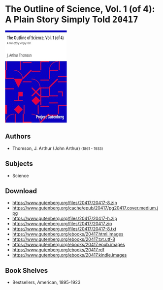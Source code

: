 # The Outline of Science, Vol. 1 (of 4): A Plain Story Simply Told <kbd>20417</kbd>

![](./cover.medium.jpg "")

## Authors


 - Thomson, J. Arthur (John Arthur) <small>(1861 - 1933)</small>

## Subjects


 - Science

## Download


 - https://www.gutenberg.org/files/20417/20417-8.zip
 - https://www.gutenberg.org/cache/epub/20417/pg20417.cover.medium.jpg
 - https://www.gutenberg.org/files/20417/20417-h.zip
 - https://www.gutenberg.org/files/20417/20417.zip
 - https://www.gutenberg.org/files/20417/20417-8.txt
 - https://www.gutenberg.org/ebooks/20417.html.images
 - https://www.gutenberg.org/ebooks/20417.txt.utf-8
 - https://www.gutenberg.org/ebooks/20417.epub.images
 - https://www.gutenberg.org/ebooks/20417.rdf
 - https://www.gutenberg.org/ebooks/20417.kindle.images

## Book Shelves


 - Bestsellers, American, 1895-1923
